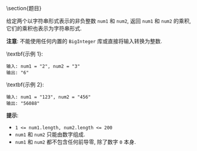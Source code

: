 \section{题目}

给定两个以字符串形式表示的非负整数 `num1` 和 `num2`, 返回 `num1` 和 `num2` 的乘积, 它们的乘积也表示为字符串形式. 

**注意**: 不能使用任何内置的 `BigInteger` 库或直接将输入转换为整数. 

\textbf{示例 1}:

```
输入: num1 = "2", num2 = "3"
输出: "6"
```

\textbf{示例 2}:

```
输入: num1 = "123", num2 = "456"
输出: "56088"
```

**提示**: 

- `1 <= num1.length, num2.length <= 200`
- `num1` 和 `num2` 只能由数字组成. 
- `num1` 和 `num2` 都不包含任何前导零, 除了数字 `0` 本身. 
